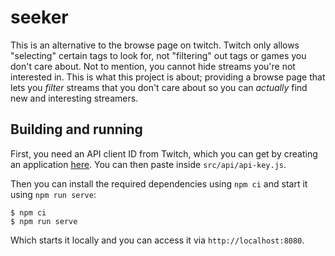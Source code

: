 # seeker

This is an alternative to the browse page on twitch. Twitch only allows "selecting" certain tags to look for, not "filtering"
 out tags or games you don't care about. Not to mention, you cannot hide streams you're not interested in. This is what this 
project is about; providing a browse page that lets you _filter_ streams that you don't care about so you can _actually_ find 
new and interesting streamers.


## Building and running

First, you need an API client ID from Twitch, which you can get by creating an application 
[here](https://dev.twitch.tv/console/apps/create). You can then paste inside `src/api/api-key.js`.

Then you can install the required dependencies using `npm ci` and start it using `npm run serve`:
```shell script
$ npm ci
$ npm run serve
```

Which starts it locally and you can access it via `http://localhost:8080`.
